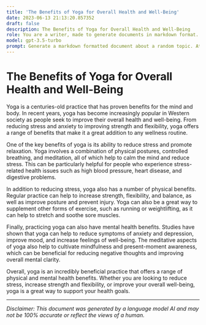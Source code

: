 ```yaml
---
title: 'The Benefits of Yoga for Overall Health and Well-Being'
date: 2023-06-13 21:13:20.857352
draft: false
description: The Benefits of Yoga for Overall Health and Well-Being
role: You are a writer, made to generate documents in markdown format. It is very important that all of the documents you generate are in valid markdown format.
model: gpt-3.5-turbo
prompt: Generate a markdown formatted document about a random topic. At the bottom, include a disclaimer explaining that the document was generated by you. The first line of the document should be the title. Make sure that the entire document is in proper markdown format, using a mix of various tags to make the document visually appealing.
---
```


# The Benefits of Yoga for Overall Health and Well-Being

Yoga is a centuries-old practice that has proven benefits for the mind and body. In recent years, yoga has become increasingly popular in Western society as people seek to improve their overall health and well-being. From reducing stress and anxiety to improving strength and flexibility, yoga offers a range of benefits that make it a great addition to any wellness routine.

One of the key benefits of yoga is its ability to reduce stress and promote relaxation. Yoga involves a combination of physical postures, controlled breathing, and meditation, all of which help to calm the mind and reduce stress. This can be particularly helpful for people who experience stress-related health issues such as high blood pressure, heart disease, and digestive problems.

In addition to reducing stress, yoga also has a number of physical benefits. Regular practice can help to increase strength, flexibility, and balance, as well as improve posture and prevent injury. Yoga can also be a great way to supplement other forms of exercise, such as running or weightlifting, as it can help to stretch and soothe sore muscles.

Finally, practicing yoga can also have mental health benefits. Studies have shown that yoga can help to reduce symptoms of anxiety and depression, improve mood, and increase feelings of well-being. The meditative aspects of yoga also help to cultivate mindfulness and present-moment awareness, which can be beneficial for reducing negative thoughts and improving overall mental clarity.

Overall, yoga is an incredibly beneficial practice that offers a range of physical and mental health benefits. Whether you are looking to reduce stress, increase strength and flexibility, or improve your overall well-being, yoga is a great way to support your health goals.

---

*Disclaimer: This document was generated by a language model AI and may not be 100% accurate or reflect the views of a human.*